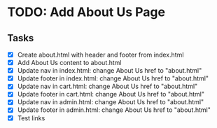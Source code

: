 # TODO: Add About Us Page

## Tasks
- [x] Create about.html with header and footer from index.html
- [x] Add About Us content to about.html
- [x] Update nav in index.html: change About Us href to "about.html"
- [x] Update footer in index.html: change About Us href to "about.html"
- [x] Update nav in cart.html: change About Us href to "about.html"
- [x] Update footer in cart.html: change About Us href to "about.html"
- [x] Update nav in admin.html: change About Us href to "about.html"
- [x] Update footer in admin.html: change About Us href to "about.html"
- [x] Test links
